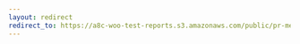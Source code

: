 ```yaml
---
layout: redirect
redirect_to: https://a8c-woo-test-reports.s3.amazonaws.com/public/pr-merge/39889/e2e/index.html
---
```

